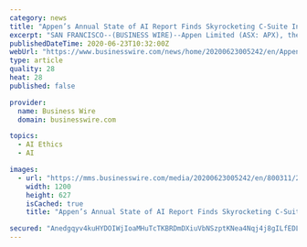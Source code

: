 ```yaml
---
category: news
title: "Appen’s Annual State of AI Report Finds Skyrocketing C-Suite Involvement, Surging Investment"
excerpt: "SAN FRANCISCO--(BUSINESS WIRE)--Appen Limited (ASX: APX), the leading provider of high-quality training data for organizations that build effective AI systems at scale, today announced its annual State of AI Report for 2020."
publishedDateTime: 2020-06-23T10:32:00Z
webUrl: "https://www.businesswire.com/news/home/20200623005242/en/Appen’s-Annual-State-AI-Report-Finds-Skyrocketing"
type: article
quality: 28
heat: 28
published: false

provider:
  name: Business Wire
  domain: businesswire.com

topics:
  - AI Ethics
  - AI

images:
  - url: "https://mms.businesswire.com/media/20200623005242/en/800311/23/State_of_AI_image.jpg"
    width: 1200
    height: 627
    isCached: true
    title: "Appen’s Annual State of AI Report Finds Skyrocketing C-Suite Involvement, Surging Investment"

secured: "Anedgqyv4kuHYDOIWjIoaMHuTcTKBRDmDXiuVbNSzptKNea4Nqj4j8gILfEDL4cL/yGkB9+dvwaKE1ilL6VIoXDRLGwyhZA241orfwneg5z5FKksJxFd1xFKkXhjkbfW/lJqe+kwOReFH2KUKHPjYaGz/uTSDIQM5ikzgSpP5PQjzWeLgMD1RUi9U3nFTvoJn14ravBAVI3pB2q4JrFPDBfEi8qcFLhe2RygTc2nUJno0SxqyS9fdYK1IHwhMGEKxMzfvlYbn8B7mXkpHIEWYormjNCAjy6xDfwNhrhBDVVAQpd+71JkJ2sZlOKIKjF+0CQAAXGwDNIkx2+ajhnETQ==;hkOq0AlCxSJK+WEoHU73NA=="
---
```


